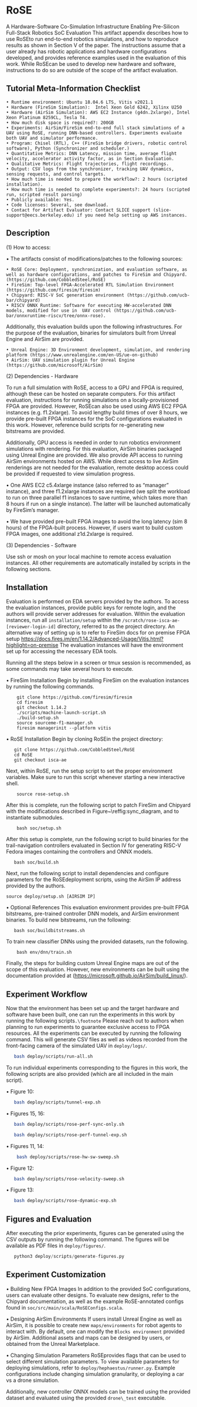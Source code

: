 # RoSE
A Hardware-Software Co-Simulation Infrastructure Enabling Pre-Silicon Full-Stack Robotics SoC Evaluation
This artifact appendix describes how to use RoSEto run end-to-end robotics simulations, and how to reproduce results as shown in Section V of the paper. The instructions assume that a user already has robotic applications and hardware configurations developed, and provides reference examples used in the evaluation of this work. While RoSEcan be used to develop new hardware and software, instructions to do so are outside of the scope of the artifact evaluation.

## Tutorial Meta-Information Checklist

    • Runtime environment: Ubuntu 18.04.6 LTS, Vitis v2021.1
    • Hardware (FireSim Simulation):  Intel Xeon Gold 6242, Xilinx U250
    • Hardware (AirSim Simulation): AWS EC2 Instance (g4dn.2xlarge), Intel Xeon Platinum 8259CL, Tesla T4.
    • How much disk space is required?: 200GB
    • Experiments: AirSim/FireSim end-to-end full stack simulations of a UAV using RoSE, running DNN-based controllers. Experiments evaluate both UAV and simulator performance.
    • Program: Chisel (RTL), C++ (FireSim bridge drivers, robotic control software), Python (Synchronizer and scheduler.)
    • Quantitative Metrics: DNN Latency, mission time, average flight velocity, accelerator activity factor, as in Section Evaluation.
    • Qualitative Metrics: Flight trajectories, flight recordings.
    • Output: CSV logs from the synchronizer, tracking UAV dynamics, sensing requests, and control targets.
    • How much time is needed to prepare the workflow?: 2 hours (scripted installation).
    • How much time is needed to complete experiments?: 24 hours (scripted run, scripted result parsing)
    • Publicly available: Yes.
    • Code licenses: Several, see download.
    • Contact for Artifact Evaluator: Contact SLICE support (slice-support@eecs.berkeley.edu) if you need help setting up AWS instances.


## Description
(1) How to access:

 • The artifacts consist of modifications/patches to the following sources:


    • RoSE Core: Deployment, synchronization, and evaluation software, as well as hardware configurations, and patches to FireSim and Chipyard. (https://github.com/CobbledSteel/RoSE)
    • FireSim: Top-level FPGA-Accelerated RTL Simulation Environment (https://github.com/firesim/firesim) 
    • Chipyard: RISC-V SoC generation environment (https://github.com/ucb-bar/chipyard) 
    • RISCV ONNX Runtime: Software for executing HW-accelerated DNN models, modified for use in  UAV control (https://github.com/ucb-bar/onnxruntime-riscv/tree/onnx-rose).


Additionally, this evaluation builds upon the following infrastructures. For the purpose of the evaluation, binaries for simulators built from Unreal Engine and AirSim are provided. 

    • Unreal Engine: 3D Environment development, simulation, and rendering platform (https://www.unrealengine.com/en-US/ue-on-github)
    • AirSim: UAV simulation plugin for Unreal Engine (https://github.com/microsoft/AirSim)

(2) Dependencies - Hardware 

To run a full simulation with RoSE, access to a GPU and FPGA is required, although these can be hosted on separate computers. For this artifact evaluation, instructions for running simulations on a locally-provisioned FPGA are provided. However, RoSEcan also be used using AWS EC2 FPGA instances (e.g. f1.2xlarge). To avoid lengthy build times of over 8 hours, we provide pre-built FPGA instances for the SoC configurations evaluated in this work. However, reference build scripts for re-generating new bitstreams are provided. 

Additionally, GPU access is needed in order to run robotics environment simulations with rendering. For this evaluation, AirSim binaries packaged using Unreal Engine are provided. We also provide API access to running AirSim environments hosted on AWS. While direct access to live AirSim renderings are not needed for the evaluation, remote desktop access could be provided if requested to view simulation progress.

• One AWS EC2 c5.4xlarge instance (also referred to as “manager” instance), and three f1.2xlarge instances are required (we split the workload to run on three parallel f1 instances to save runtime, which takes more than 8 hours if run on a single instance). The latter will be launched automatically by FireSim’s manager.

• We have provided pre-built FPGA images to avoid the long latency (sim 8 hours) of the FPGA-built process. However, if users want to build custom FPGA images, one additional z1d.2xlarge is required.

(3) Dependencies - Software 

Use ssh or mosh on your local machine to remote access evaluation instances. All other requirements are automatically installed by scripts in the following sections. 

## Installation

Evaluation is performed on EDA servers provided by the authors. To access the evaluation instances, provide public keys for remote login, and the authors will provide server addresses for evaluation. Within the evaluation instances, run all `installation/setup` within the `/scratch/rose-isca-ae-[reviewer-login-id]` directory, referred to as the project directory. An alternative way of setting  up is to refer to FireSim docs for on premise FPGA setup https://docs.fires.im/en/1.14.2/Advanced-Usage/Vitis.html?highlight=on-premise The evaluation instances will have the environment set up for accessing the necessary EDA tools.

Running all the steps below in a screen or tmux session is recommended, as some commands may take several hours to execute.

• FireSim Installation Begin by installing FireSim on the evaluation instances by running the following commands.

```
    git clone https://github.com/firesim/firesim
    cd firesim
    git checkout 1.14.2
    ./scripts/machine-launch-script.sh
    ./build-setup.sh
    source sourceme-f1-manager.sh
    firesim managerinit --platform vitis
```

• RoSE Installation Begin by cloning RoSEin the project directory:



 ```
    git clone https://github.com/CobbledSteel/RoSE
    cd RoSE
    git checkout isca-ae
```


Next, within RoSE, run the setup script to set the proper environment variables. Make sure to run this script whenever starting a new interactive shell.

```
    source rose-setup.sh
```

After this is complete, run the following script to patch FireSim and Chipyard with the modifications described in Figure~\reffig:sync_diagram, and to instantiate submodules.

```
    bash soc/setup.sh
```

After this setup is complete, run the following script to build binaries for the trail-navigation controllers evaluated in Section IV for generating RISC-V Fedora images containing the controllers and ONNX models.

 ```
    bash soc/build.sh
 ```


Next, run the following script to install dependencies and configure parameters for the RoSEdeployment scripts, using the AirSim IP address provided by the authors.


    source deploy/setup.sh [AIRSIM IP]


• Optional References
This evaluation environment provides pre-built FPGA bitstreams, pre-trained controller DNN models, and AirSim environment binaries. To build new bitstreams, run the following:

 ```
    bash soc/buildbitstreams.sh
 ```

To train new classifier DNNs using the provided datasets, run the following.

```
    bash env/dnn/train.sh
```

Finally, the steps for building custom Unreal Engine maps are out of the scope of this evaluation. However, new environments can be built using the documentation provided at (https://microsoft.github.io/AirSim/build_linux/).

## Experiment Workflow

Now that the environment has been set up and the target hardware and software have been built, one can run the experiments in this work by running the following scripts`.\footnote` 
Please reach out to authors when planning to run experiments to guarantee exclusive access to FPGA resources. All the experiments can be executed by running the following command. This will generate CSV files as well as videos recorded from the front-facing camera of the simulated UAV in `deploy/logs/`. 



 ```bash
    bash deploy/scripts/run-all.sh
 ```


To run individual experiments corresponding to the figures in this work, the following scripts are also provided (which are all included in the main script). 


• Figure 10:


 ```bash
    bash deploy/scripts/tunnel-exp.sh
 ```


• Figures 15, 16:


 ```bash
    bash deploy/scripts/rose-perf-sync-only.sh
 ```



 ```bash
    bash deploy/scripts/rose-perf-tunnel-exp.sh
 ```


• Figures 11, 14:


 ```bash
     bash deploy/scripts/rose-hw-sw-sweep.sh
 ```


• Figure 12:


 ```bash
    bash deploy/scripts/rose-velocity-sweep.sh
 ```


• Figure 13:


 ```bash
    bash deploy/scripts/rose-dynamic-exp.sh
 ```


## Figures and Evaluation
After executing the prior experiments, figures can be generated using the CSV outputs by running the following command. The figures will be available as PDF files in `deploy/figures/`.



 ```python
    python3 deploy/scripts/generate-figures.py
 ```

## Experiment Customization
• Building New FPGA Images In addition to the provided SoC configurations, users can evaluate other designs. To evaluate new designs, refer to the Chipyard documentation, as well as the example RoSE-annotated configs found in `soc/src/main/scala/RoSEConfigs.scala`.

• Designing AirSim Environments If users install Unreal Engine as well as AirSim, it is possible to create new `maps/environments` for robot agents to interact with. By default, one can modify the `Blocks environment` provided by AirSim. Additional assets and maps can be designed by users, or obtained from the Unreal Marketplace.

• Changing Simulation Parameters RoSEprovides flags that can be used to select different simulation parameters. To view available parameters for deploying simulations, refer to `deploy/hephaestus/runner.py`. Example configurations include changing simulation granularity, or deploying a car vs a drone simulation.

Additionally, new controller ONNX models can be trained using the provided dataset and evaluated using the provided ```drone\_test``` executable. 

